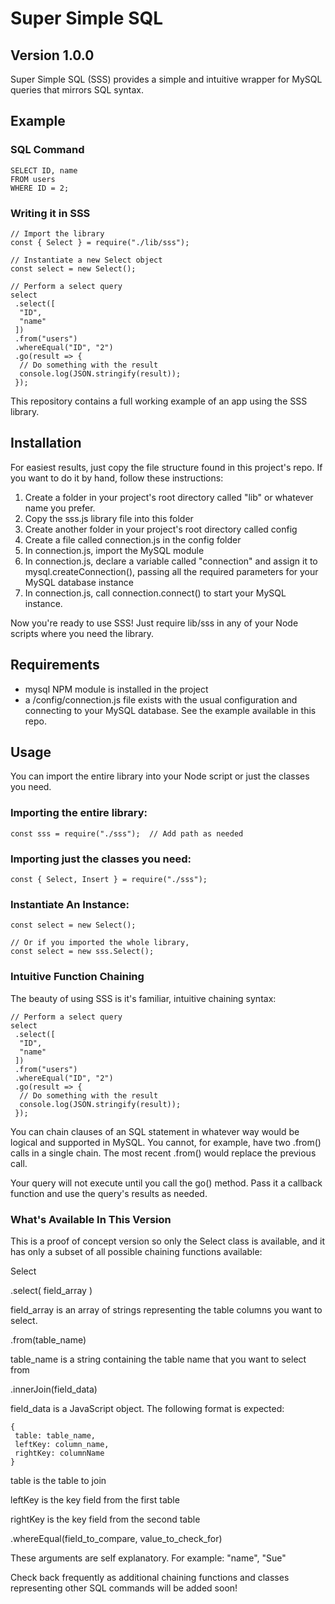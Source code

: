 # Super Simple SQL
## Version 1.0.0


Super Simple SQL (SSS) provides a simple and intuitive wrapper for MySQL queries that mirrors SQL syntax.


## Example

### SQL Command

```
SELECT ID, name
FROM users
WHERE ID = 2;
```


### Writing it in SSS

```
// Import the library
const { Select } = require("./lib/sss");

// Instantiate a new Select object
const select = new Select();

// Perform a select query
select
 .select([
  "ID",
  "name"
 ])
 .from("users")
 .whereEqual("ID", "2")
 .go(result => {
  // Do something with the result
  console.log(JSON.stringify(result));
 });
```

This repository contains a full working example of an app using the SSS library.


## Installation

For easiest results, just copy the file structure found in this project's repo. If you want to do it by hand, follow these instructions:

1. Create a folder in your project's root directory called "lib" or whatever name you prefer.
2. Copy the sss.js library file into this folder
3. Create another folder in your project's root directory called config
4. Create a file called connection.js in the config folder
5. In connection.js, import the MySQL module
6. In connection.js, declare a variable called "connection" and assign it to mysql.createConnection(), passing all the required parameters for your MySQL database instance
7. In connection.js, call connection.connect() to start your MySQL instance.

Now you're ready to use SSS! Just require lib/sss in any of your Node scripts where you need the library.


## Requirements

* mysql NPM module is installed in the project
* a /config/connection.js file exists with the usual configuration and connecting to your MySQL database. See the example available in this repo.


## Usage

You can import the entire library into your Node script or just the classes you need.


### Importing the entire library:

```
const sss = require("./sss");  // Add path as needed
```


### Importing just the classes you need:

```
const { Select, Insert } = require("./sss");
```


### Instantiate An Instance:

```
const select = new Select();

// Or if you imported the whole library,
const select = new sss.Select();
```


### Intuitive Function Chaining

The beauty of using SSS is it's familiar, intuitive chaining syntax:

```
// Perform a select query
select
 .select([
  "ID",
  "name"
 ])
 .from("users")
 .whereEqual("ID", "2")
 .go(result => {
  // Do something with the result
  console.log(JSON.stringify(result));
 });
```


You can chain clauses of an SQL statement in whatever way would be logical and supported in MySQL. You cannot, for example, have two .from() calls in a single chain. The most recent .from() would replace the previous call.

Your query will not execute until you call the go() method. Pass it a callback function and use the query's results as needed.


### What's Available In This Version

This is a proof of concept version so only the Select class is available, and it has only a subset of all possible chaining functions available:


Select


.select( field_array )

field_array is an array of strings representing the table columns you want to select.


.from(table_name)

table_name is a string containing the table name that you want to select from


.innerJoin(field_data)

field_data is a JavaScript object. The following format is expected:

```
{
 table: table_name,
 leftKey: column_name,
 rightKey: columnName
}
```

table is the table to join

leftKey is the key field from the first table 

rightKey is the key field from the second table


.whereEqual(field_to_compare, value_to_check_for)

These arguments are self explanatory. For example: "name", "Sue"


Check back frequently as additional chaining functions and classes representing other SQL commands will be added soon!
